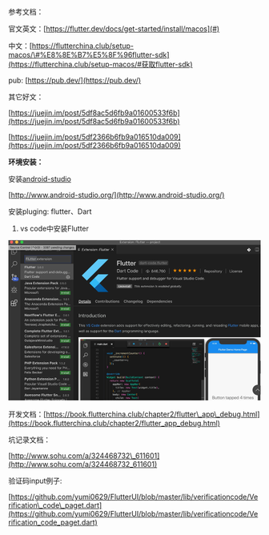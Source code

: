 参考文档：

官文英文：[https://flutter.dev/docs/get-started/install/macos](#)

中文：[https://flutterchina.club/setup-macos/\#%E8%8E%B7%E5%8F%96flutter-sdk](https://flutterchina.club/setup-macos/#获取flutter-sdk)

pub: [https://pub.dev/](https://pub.dev/)

其它好文：

[https://juejin.im/post/5df8ac5d6fb9a01600533f6b](https://juejin.im/post/5df8ac5d6fb9a01600533f6b)

[https://juejin.im/post/5df2366b6fb9a016510da009](https://juejin.im/post/5df2366b6fb9a016510da009)

**环境安装：**

安装[android-studio](http://www.android-studio.org/)

[http://www.android-studio.org/](http://www.android-studio.org/)

安装pluging: flutter、Dart

1. vs code中安装Flutter 

![](/assets/ddddsdd.png)

开发文档：[https://book.flutterchina.club/chapter2/flutter\_app\_debug.html](https://book.flutterchina.club/chapter2/flutter_app_debug.html)

坑记录文档：

[http://www.sohu.com/a/324468732\_611601](http://www.sohu.com/a/324468732_611601)

验证码input例子:

[https://github.com/yumi0629/FlutterUI/blob/master/lib/verificationcode/Verification\_code\_paget.dart](https://github.com/yumi0629/FlutterUI/blob/master/lib/verificationcode/Verification_code_paget.dart)

